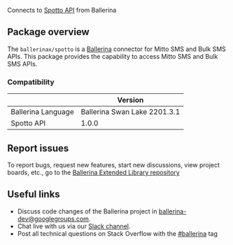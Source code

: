 Connects to [Spotto API](https://api-reference.spotto.io) from Ballerina

## Package overview
The `ballerinax/spotto` is a [Ballerina](https://ballerina.io/) connector for Mitto SMS and Bulk SMS APIs.
This package provides the capability to access Mitto SMS and Bulk SMS APIs.

### Compatibility
|                               | Version                         |
|-------------------------------|---------------------------------|
| Ballerina Language            | Ballerina Swan Lake 2201.3.1      | 
| Spotto API                    | 1.0.0                           |

## Report issues
To report bugs, request new features, start new discussions, view project boards, etc., go to the [Ballerina Extended Library repository](https://github.com/ballerina-platform/ballerina-extended-library)

## Useful links
- Discuss code changes of the Ballerina project in [ballerina-dev@googlegroups.com](mailto:ballerina-dev@googlegroups.com).
- Chat live with us via our [Slack channel](https://ballerina.io/community/slack/).
- Post all technical questions on Stack Overflow with the [#ballerina](https://stackoverflow.com/questions/tagged/ballerina) tag
